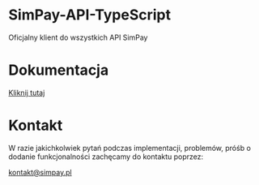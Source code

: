 # SimPay-API-TypeScript
Oficjalny klient do wszystkich API SimPay

# Dokumentacja
[Kliknij tutaj](https://docs.simpay.pl/typescript/?typescript#wstep)

# Kontakt
W razie jakichkolwiek pytań podczas implementacji, problemów, próśb o dodanie funkcjonalności zachęcamy do kontaktu poprzez:

<kontakt@simpay.pl>